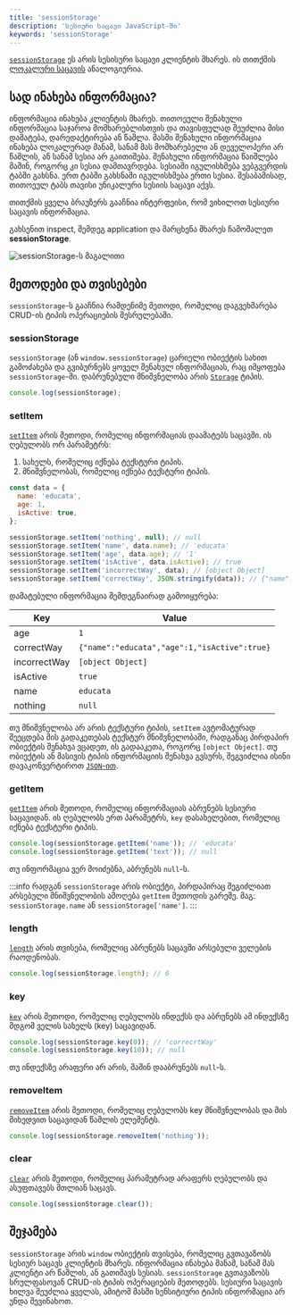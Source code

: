 ```yaml
---
title: 'sessionStorage'
description: 'სესიური საცავი JavaScript-ში'
keywords: 'sessionStorage'
---
```


[`sessionStorage`](https://developer.mozilla.org/en-US/docs/Web/API/Window/sessionStorage) ეს არის სესისური საცავი კლიენტის მხარეს. ის თითქმის
[ლოკალური საცავის](./doc/guides/javascript/window/storages/local) ანალოგიურია.

## სად ინახება ინფორმაცია?

ინფორმაცია ინახება კლიენტის მხარეს. თითოეული შენახული ინფორმაცია საჯაროა მომხარებლისთვის და თავისფულად შეუძლია მისი
დამატება, დარედაქტირება ან წაშლა. მასში შენახული ინფორმაცია ინახება ლოკალურად მანამ, სანამ მას მომხარებელი ან დეველოპერი არ წაშლის, ან სანამ სესია არ გაითიშება.
შენახული ინფორმაცია წაიშლება მაშინ, როგორც კი სესია დამთავრდება. სესიაში იგულისხმება ვებგვერდის ტაბში გახსნა. ერთ ტაბში გახსნაში იგულისხმება ერთი სესია.
შესაბამისად, თითოეულ ტაბს თავისი უნიკალური სესიის საცავი აქვს.

თითქმის ყველა ბრაუზერს გააჩნია ინტერფეისი, რომ ვიხილოთ სესიური საცავის ინფორმაცია.

გახსენით inspect, შემდეგ application და მარცხენა მხარეს ჩამოშალეთ **sessionStorage**.

![sessionStorage-ს მაგალითი](./assets/images/sessionStorage.png)

## მეთოდები და თვისებები

`sessionStorage`-ს გააჩნია რამდენიმე მეთოდი, რომელიც დაგვეხმარება CRUD-ის ტიპის ოპერაციების შესრულებაში.

### sessionStorage

`sessionStorage` (ან `window.sessionStorage`) ცარიელი ობიექტის სახით გამოძახება და გვიბურნებს ყოველ შენახულ ინფორმაციას, რაც იმყოფება `sessionStorage`-ში.
დაბრუნებული მნიშვნელობა არის [`Storage`](https://developer.mozilla.org/en-US/docs/Web/API/Storage) ტიპის.

```js
console.log(sessionStorage);
```

### setItem

[`setItem`](https://developer.mozilla.org/en-US/docs/Web/API/Storage/setItem) არის მეთოდი, რომელიც ინფორმაციას დაამატებს საცავში. ის ღებულობს ორ პარამეტრს:

1. სახელს, რომელიც იქნება ტექსტური ტიპის.
2. მნიშვნელობას, რომელიც იქნება ტექსტური ტიპის.

```js
const data = {
  name: 'educata',
  age: 1,
  isActive: true,
};

sessionStorage.setItem('nothing', null); // null
sessionStorage.setItem('name', data.name); // 'educata'
sessionStorage.setItem('age', data.age); // '1'
sessionStorage.setItem('isActive', data.isActive); // true
sessionStorage.setItem('incorrectWay', data); // [object Object]
sessionStorage.setItem('correctWay', JSON.stringify(data)); // {"name":"educata","age":1,"isActive":true}
```

დამატებული ინფორმაცია შემდეგნაირად გამოიყურება:

| Key          | Value                                        |
| ------------ | -------------------------------------------- |
| age          | `1`                                          |
| correctWay   | `{"name":"educata","age":1,"isActive":true}` |
| incorrectWay | `[object Object]`                            |
| isActive     | `true`                                       |
| name         | `educata`                                    |
| nothing      | `null`                                       |

თუ მნიშვნელობა არ არის ტექსტური ტიპის, `setItem` ავტომატურად შეეცდება მის გადაკეთებას ტექსტურ მნიშვნელობაში, რადგანაც პირდაპირ ობიექტის შენახვა ვცადეთ,
ის გადააკეთა, როგორც `[object Object]`. თუ ობიექტის ან მასივის ტიპის ინფორმაციის შენახვა გვსურს, შეგვიძლია ისინი დავაკონვერტიროთ [`JSON`-ით](https://developer.mozilla.org/en-US/docs/Web/JavaScript/Reference/Global_Objects/JSON).

### getItem

[`getItem`](https://developer.mozilla.org/en-US/docs/Web/API/Storage/getItem) არის მეთოდი, რომელიც ინფორმაციას აბრუნებს სესიური საცავიდან.
ის ღებულობს ერთ პარამეტრს, `key` დასახელებით, რომელიც იქნება ტექსტური ტიპის.

```js
console.log(sessionStorage.getItem('name')); // 'educata'
console.log(sessionStorage.getItem('text')); // null
```

თუ ინფორმაცია ვერ მოიძებნა, აბრუნებს `null`-ს.

:::info
რადგან `sessionStorage` არის ობიექტი, პირდაპირაც შეგიძლიათ არსებული მნიშვნელობის ამოღება `getItem` მეთოდის გარეშე.
მაგ: `sessionStorage.name` ან `sessionStorage['name']`.
:::

### length

[`length`](https://developer.mozilla.org/en-US/docs/Web/API/Storage/length) არის თვისება, რომელიც აბრუნებს საცავში არსებული ველების რაოდენობას.

```js
console.log(sessionStorage.length); // 6
```

### key

[`key`](https://developer.mozilla.org/en-US/docs/Web/API/Storage/key) არის მეთოდი, რომელიც ღებულობს ინდექსს და აბრუნებს ამ ინდექსზე მდგომ ველის სახელს (key) საცავიდან.

```js
console.log(sessionStorage.key(0)); // 'correcrtWay'
console.log(sessionStorage.key(10)); // null
```

თუ ინდექსზე არაფერი არ არის, მაშინ დააბრუნებს `null`-ს.

### removeItem

[`removeItem`](https://developer.mozilla.org/en-US/docs/Web/API/Storage/removeItem) არის მეთოდი, რომელიც ღებულობს key მნიშვნელობას და მის მიხედვით საცავიდან წაშლის ელემენტს.

```js
console.log(sessionStorage.removeItem('nothing'));
```

### clear

[`clear`](https://developer.mozilla.org/en-US/docs/Web/API/Storage/clear) არის მეთოდი, რომელიც პარამეტრად არაფერს ღებულობს და ასუფთავებს მთლიან საცავს.

```js
console.log(sessionStorage.clear());
```

## შეჯამება

`sessionStorage` არის `window` ობიექტის თვისება, რომელიც გვთავაზობს სესიურ საცავს კლიენტის მხარეს. ინფორმაცია ინახება მანამ, სანამ მას კლიენტი არ წაშლის, ან გათიშავს სესიას.
`sessionStorage` გვთავაზობს სრულფასოვან CRUD-ის ტიპის ოპერაციების მეთოდებს. სესიური საცავის ხილვა შეუძლია ყველას, ამიტომ მასში სენსიტიური ტიპის ინფორმაცია
არ უნდა შევინახოთ.
